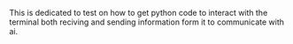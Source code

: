 This is dedicated to test on how to get python code to interact with the terminal both reciving and sending information form it to communicate with ai.
